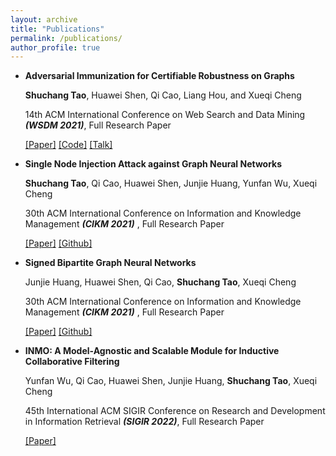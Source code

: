 ```yaml
---
layout: archive
title: "Publications"
permalink: /publications/
author_profile: true
---
```


- **Adversarial Immunization for Certifiable Robustness on Graphs**
  
   **Shuchang Tao**, Huawei Shen, Qi Cao, Liang Hou, and Xueqi Cheng
   
   14th ACM International Conference on Web Search and Data Mining ***(WSDM 2021)***, Full Research Paper
   
  [[Paper]](https://arxiv.org/abs/2007.09647) [[Code]](https://github.com/TaoShuchang/AdvImmune) [[Talk]](https://www.bilibili.com/video/BV1n5411m7ZH)
  
- **Single Node Injection Attack against Graph Neural Networks**
  
   **Shuchang Tao**, Qi Cao, Huawei Shen, Junjie Huang, Yunfan Wu, Xueqi Cheng
   
   30th ACM International Conference on Information and Knowledge Management ***(CIKM 2021)*** , Full Research Paper
   
   [[Paper]](https://arxiv.org/abs/2108.13049) [[Github]](https://github.com/TaoShuchang/G-NIA)

- **Signed Bipartite Graph Neural Networks**
  
  Junjie Huang, Huawei Shen, Qi Cao, **Shuchang Tao**, Xueqi Cheng
  
  30th ACM International Conference on Information and Knowledge Management ***(CIKM 2021)*** , Full Research Paper
  
   [[Paper]](https://arxiv.org/abs/2108.09638) [[Github]](https://github.com/huangjunjie-cs/SBGNN)

- **INMO: A Model-Agnostic and Scalable Module for Inductive Collaborative Filtering**
  
   Yunfan Wu, Qi Cao, Huawei Shen, Junjie Huang, **Shuchang Tao**, Xueqi Cheng
   
   45th International ACM SIGIR Conference on Research and Development in Information Retrieval ***(SIGIR 2022)***, Full Research Paper
   
   [[Paper]](https://arxiv.org/abs/2107.05247) 



​	
